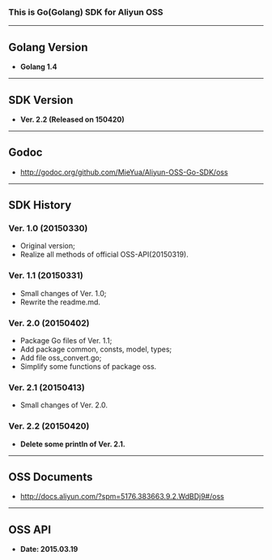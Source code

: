 ### This is Go(Golang) SDK for Aliyun OSS ###
---

## Golang Version ##
* <strong>Golang 1.4</strong>

---

## SDK Version ##
* <strong>Ver. 2.2 (Released on 150420)</strong>

---

## Godoc ##
* <http://godoc.org/github.com/MieYua/Aliyun-OSS-Go-SDK/oss>  

---

## SDK History ##
### Ver. 1.0 (20150330) ###
* Original version;
* Realize all methods of official OSS-API(20150319).

### Ver. 1.1 (20150331) ###
* Small changes of Ver. 1.0;  
* Rewrite the readme.md.

### Ver. 2.0 (20150402)
* Package Go files of Ver. 1.1;  
* Add package common, consts, model, types;  
* Add file oss_convert.go;</strong>  
* Simplify some functions of package oss.

### Ver. 2.1 (20150413) ###
* Small changes of Ver. 2.0.

### Ver. 2.2 (20150420) ###
* <strong>Delete some println of Ver. 2.1.</strong>

---

## OSS Documents ##
* <http://docs.aliyun.com/?spm=5176.383663.9.2.WdBDj9#/oss>  

---

## OSS API ##
* <strong>Date: 2015.03.19</strong>
